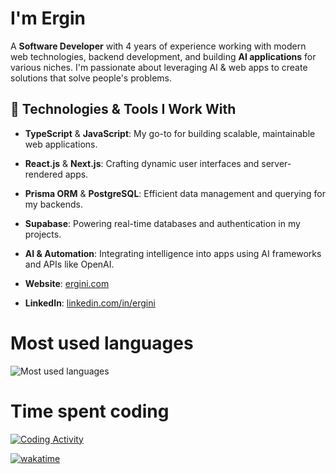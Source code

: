 # I'm Ergin

A **Software Developer** with 4 years of experience working with modern web technologies, backend development, and building **AI applications** for various niches. I'm passionate about leveraging AI & web apps to create solutions that solve people's problems.

## 🔧 Technologies & Tools I Work With

- **TypeScript** & **JavaScript**: My go-to for building scalable, maintainable web applications.
- **React.js** & **Next.js**: Crafting dynamic user interfaces and server-rendered apps.
- **Prisma ORM** & **PostgreSQL**: Efficient data management and querying for my backends.
- **Supabase**: Powering real-time databases and authentication in my projects.
- **AI & Automation**: Integrating intelligence into apps using AI frameworks and APIs like OpenAI.

- **Website**: [ergini.com](https://ergini.com)
- **LinkedIn**: [linkedin.com/in/ergini](https://linkedin.com/in/ergini)

<div style="margin-top: '4px';">
  <h1>
    Most used languages
  </h1>
  <img src="https://github-readme-stats.vercel.app/api/top-langs/?username=ergini&layout=compact&theme=dark" alt="Most used languages">
</div>

<div style="margin: '4px 0';">
  <h1>
    Time spent coding
  </h1>
  <a href="https://wakatime.com/@ergini">
    <img src="https://github-readme-stats.vercel.app/api/wakatime?username=ergini&layout=compact&theme=dark" alt="Coding Activity">
  </a>
</div>

[![wakatime](https://wakatime.com/badge/user/018c9c79-8144-4f9d-bff0-e7680fc01037.svg)](https://wakatime.com/@018c9c79-8144-4f9d-bff0-e7680fc01037)
